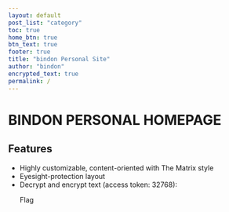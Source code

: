 ```yaml
---
layout: default
post_list: "category"
toc: true
home_btn: true
btn_text: true
footer: true
title: "bindon Personal Site"
author: "bindon"
encrypted_text: true
permalink: /
---
```


# BINDON PERSONAL HOMEPAGE

##  Features
* Highly customizable, content-oriented with The Matrix style
* Eyesight-protection layout
* Decrypt and encrypt text (access token: 32768): 
    <p class="encrypted" id="QuC6SpQrHSQi56O7V0NGTgGJu5fqoMiGVWaQjbWEQb">Flag</p>
